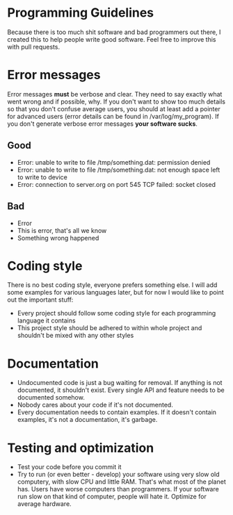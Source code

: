 # Programming Guidelines
Because there is too much shit software and bad programmers out there, I created this to help people write good software. Feel free to improve this with pull requests.

# Error messages
Error messages **must** be verbose and clear. They need to say exactly what went wrong and if possible, why. If you don't want to show too much details so that you don't confuse average users, you should at least add a pointer for advanced users (error details can be found in /var/log/my_program). If you don't generate verbose error messages **your software sucks**.
## Good
* Error: unable to write to file /tmp/something.dat: permission denied
* Error: unable to write to file /tmp/something.dat: not enough space left to write to device
* Error: connection to server.org on port 545 TCP failed: socket closed
## Bad
* Error
* This is error, that's all we know
* Something wrong happened

# Coding style
There is no best coding style, everyone prefers something else. I will add some examples for various languages later, but for now I would like to point out the important stuff:
* Every project should follow some coding style for each programming language it contains
* This project style should be adhered to within whole project and shouldn't be mixed with any other styles

# Documentation
* Undocumented code is just a bug waiting for removal. If anything is not documented, it shouldn't exist. Every single API and feature needs to be documented somehow.
* Nobody cares about your code if it's not documented.
* Every documentation needs to contain examples. If it doesn't contain examples, it's not a documentation, it's garbage.

# Testing and optimization
* Test your code before you commit it
* Try to run (or even better - develop) your software using very slow old computery, with slow CPU and little RAM. That's what most of the planet has. Users have worse computers than programmers. If your software run slow on that kind of computer, people will hate it. Optimize for average hardware.

